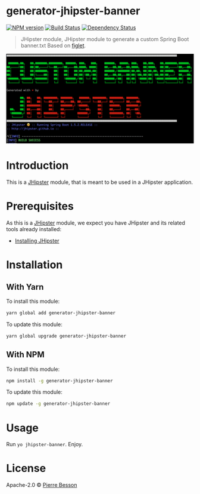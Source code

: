 # generator-jhipster-banner
[![NPM version][npm-image]][npm-url] [![Build Status][travis-image]][travis-url] [![Dependency Status][daviddm-image]][daviddm-url]
> JHipster module, JHipster module to generate a custom Spring Boot banner.txt
Based on [figlet](https://www.npmjs.com/package/figlet).

![image](image.png)

# Introduction

This is a [JHipster](http://jhipster.github.io/) module, that is meant to be used in a JHipster application.

# Prerequisites

As this is a [JHipster](http://jhipster.github.io/) module, we expect you have JHipster and its related tools already installed:

- [Installing JHipster](https://jhipster.github.io/installation.html)

# Installation

## With Yarn

To install this module:

```bash
yarn global add generator-jhipster-banner
```

To update this module:

```bash
yarn global upgrade generator-jhipster-banner
```

## With NPM

To install this module:

```bash
npm install -g generator-jhipster-banner
```

To update this module:

```bash
npm update -g generator-jhipster-banner
```

# Usage

Run `yo jhipster-banner`.
Enjoy.

# License

Apache-2.0 © [Pierre Besson]()


[npm-image]: https://img.shields.io/npm/v/generator-jhipster-banner.svg
[npm-url]: https://npmjs.org/package/generator-jhipster-banner
[travis-image]: https://travis-ci.org/PierreBesson/generator-jhipster-banner.svg?branch=master
[travis-url]: https://travis-ci.org/PierreBesson/generator-jhipster-banner
[daviddm-image]: https://david-dm.org/PierreBesson/generator-jhipster-banner.svg?theme=shields.io
[daviddm-url]: https://david-dm.org/PierreBesson/generator-jhipster-module
